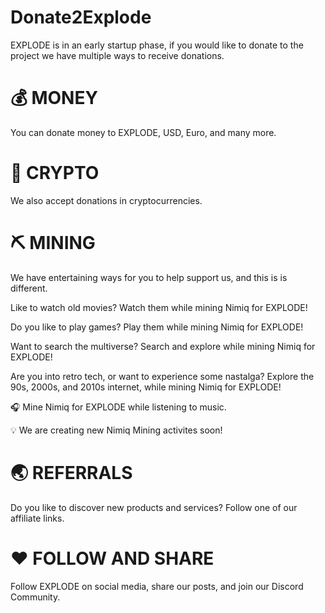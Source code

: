 # Donate2Explode
EXPLODE is in an early startup phase, if you would like to donate to the project we have multiple ways to receive donations.

# 💰 MONEY
You can donate money to EXPLODE, USD, Euro, and many more.

# 👛 CRYPTO 
We also accept donations in cryptocurrencies.

# ⛏️ MINING 
We have entertaining ways for you to help support us, and this is is different. 

Like to watch old movies? Watch them while mining Nimiq for EXPLODE! 

Do you like to play games? Play them while mining Nimiq for EXPLODE! 

Want to search the multiverse? Search and explore while mining Nimiq for EXPLODE! 

Are you into retro tech, or want to experience some nastalga? Explore the 90s, 2000s, and 2010s internet, while mining Nimiq for EXPLODE!

🎧 Mine Nimiq for EXPLODE while listening to music.

💡 We are creating new Nimiq Mining activites soon!

# 🌏 REFERRALS 
Do you like to discover new products and services? Follow one of our affiliate links.

# ❤️ FOLLOW AND SHARE 
Follow EXPLODE on social media, share our posts, and join our Discord Community.
